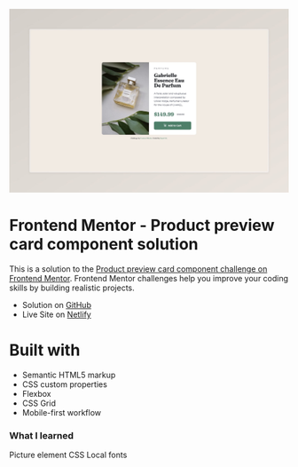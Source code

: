 ![](./screenshot.jpeg)

# Frontend Mentor - Product preview card component solution

This is a solution to the [Product preview card component challenge on Frontend Mentor](https://www.frontendmentor.io/challenges/product-preview-card-component-GO7UmttRfa). Frontend Mentor challenges help you improve your coding skills by building realistic projects.

- Solution on [GitHub](https://your-solution-url.com)
- Live Site on [Netlify](https://your-live-site-url.com)

# Built with

- Semantic HTML5 markup
- CSS custom properties
- Flexbox
- CSS Grid
- Mobile-first workflow

### What I learned

Picture element
CSS Local fonts
